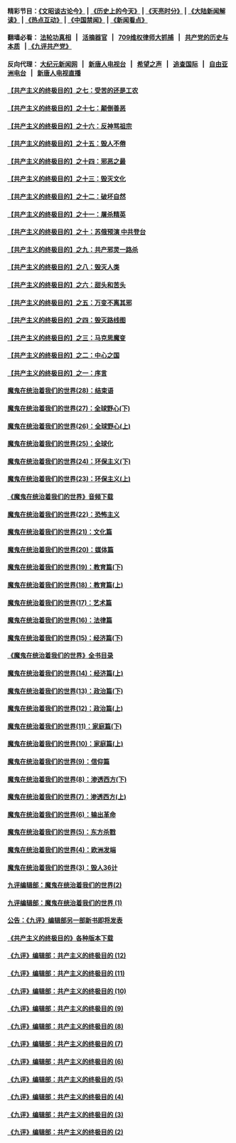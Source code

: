#### 精彩节目：[《文昭谈古论今》](http://134.209.198.168/wenzhao) | [《历史上的今天》](http://134.209.198.168/today-in-history) | [《天亮时分》](http://134.209.198.168/tianliang) | [《大陆新闻解读》](http://134.209.198.168/ntdtv-comedy) | [《热点互动》](http://134.209.198.168/ntdtv-rdhd)  | [《中国禁闻》](http://134.209.198.168/ntdtv-news) | [《新闻看点》](http://134.209.198.168/news-insight) 

  #### 翻墙必看： [法轮功真相](http://134.209.198.168:10000/videos/truth.html) &nbsp;&nbsp;|&nbsp;&nbsp; [活摘器官](http://134.209.198.168:10000/videos/res/Organs/) &nbsp;&nbsp;|&nbsp;&nbsp; [709维权律师大抓捕](http://134.209.198.168:10000/videos/709/) &nbsp;&nbsp;|&nbsp;&nbsp; [共产党的历史与本质](http://134.209.198.168:10000/videos/ccp.html) &nbsp;&nbsp;| [《九评共产党》](http://134.209.198.168:10000/videos/jiuping/) 

#### 反向代理： [大纪元新闻网](http://134.209.198.168:10080/) &nbsp;&nbsp;|&nbsp;&nbsp; [新唐人电视台](http://134.209.198.168:8000/) &nbsp;&nbsp;|&nbsp;&nbsp; [希望之声](http://134.209.198.168:8200/) &nbsp;&nbsp;|&nbsp;&nbsp; [追查国际](http://134.209.198.168:10010/) &nbsp;&nbsp;|&nbsp;&nbsp; [自由亚洲电台](http://134.209.198.168:9800/) &nbsp;&nbsp;|&nbsp;&nbsp; [新唐人电视直播](http://134.209.198.168/) 

#### [【共产主义的终极目的】之七：受苦的还是工农](../pages/nsc422/n11101809.md?t=04160815) 

#### [【共产主义的终极目的】之十七：颠倒善恶](../pages/nsc422/n11179782.md?t=04160815) 

#### [【共产主义的终极目的】之十六：反神骂祖宗](../pages/nsc422/n11166798.md?t=04160815) 

#### [【共产主义的终极目的】之十五：毁人不倦](../pages/nsc422/n11166792.md?t=04160815) 

#### [【共产主义的终极目的】之十四：邪恶之最](../pages/nsc422/n11150249.md?t=04160815) 

#### [【共产主义的终极目的】之十三：毁灭文化](../pages/nsc422/n11135227.md?t=04160815) 

#### [【共产主义的终极目的】之十二：破坏自然](../pages/nsc422/n11135214.md?t=04160815) 

#### [【共产主义的终极目的】之十一：屠杀精英](../pages/nsc422/n11118442.md?t=04160815) 

#### [【共产主义的终极目的】之十：苏俄预演 中共登台](../pages/nsc422/n11118424.md?t=04160815) 

#### [【共产主义的终极目的】之九：共产邪灵一路杀](../pages/nsc422/n11114139.md?t=04160815) 

#### [【共产主义的终极目的】之八：毁灭人类](../pages/nsc422/n11108503.md?t=04160815) 

#### [【共产主义的终极目的】之六：甜头和苦头](../pages/nsc422/n11096971.md?t=04160815) 

#### [【共产主义的终极目的】之五：万变不离其邪](../pages/nsc422/n11091285.md?t=04160815) 

#### [【共产主义的终极目的】之四：毁灭路线图](../pages/nsc422/n11086284.md?t=04160815) 

#### [【共产主义的终极目的】之三：马克思魔变](../pages/nsc422/n11061941.md?t=04160815) 

#### [【共产主义的终极目的】之二：中心之国](../pages/nsc422/n11047728.md?t=04160815) 

#### [【共产主义的终极目的】之一：序言](../pages/nsc422/n11086077.md?t=04160815) 

#### [魔鬼在统治着我们的世界(28)：结束语](../pages/nsc422/n10936246.md?t=04160815) 

#### [魔鬼在统治着我们的世界(27)：全球野心(下)](../pages/nsc422/n10928319.md?t=04160815) 

#### [魔鬼在统治着我们的世界(26)：全球野心(上)](../pages/nsc422/n10900318.md?t=04160815) 

#### [魔鬼在统治着我们的世界(25)：全球化](../pages/nsc422/n10788205.md?t=04160815) 

#### [魔鬼在统治着我们的世界(24)：环保主义(下)](../pages/nsc422/n10695307.md?t=04160815) 

#### [魔鬼在统治着我们的世界(23)：环保主义(上)](../pages/nsc422/n10688613.md?t=04160815) 

#### [《魔鬼在统治着我们的世界》音频下载](../pages/nsc422/n10635553.md?t=04160815) 

#### [魔鬼在统治着我们的世界(22)：恐怖主义](../pages/nsc422/n10614727.md?t=04160815) 

#### [魔鬼在统治着我们的世界(21)：文化篇](../pages/nsc422/n10597706.md?t=04160815) 

#### [魔鬼在统治着我们的世界(20)：媒体篇](../pages/nsc422/n10586579.md?t=04160815) 

#### [魔鬼在统治着我们的世界(19)：教育篇(下)](../pages/nsc422/n10564808.md?t=04160815) 

#### [魔鬼在统治着我们的世界(18)：教育篇(上)](../pages/nsc422/n10526970.md?t=04160815) 

#### [魔鬼在统治着我们的世界(17)：艺术篇](../pages/nsc422/n10499093.md?t=04160815) 

#### [魔鬼在统治着我们的世界(16)：法律篇](../pages/nsc422/n10485969.md?t=04160815) 

#### [魔鬼在统治着我们的世界(15)：经济篇(下)](../pages/nsc422/n10469975.md?t=04160815) 

#### [《魔鬼在统治着我们的世界》全书目录](../pages/nsc422/n10464261.md?t=04160815) 

#### [魔鬼在统治着我们的世界(14)：经济篇(上)](../pages/nsc422/n10457370.md?t=04160815) 

#### [魔鬼在统治着我们的世界(13)：政治篇(下)](../pages/nsc422/n10448270.md?t=04160815) 

#### [魔鬼在统治着我们的世界(12)：政治篇(上)](../pages/nsc422/n10444576.md?t=04160815) 

#### [魔鬼在统治着我们的世界(11)：家庭篇(下)](../pages/nsc422/n10440961.md?t=04160815) 

#### [魔鬼在统治着我们的世界(10)：家庭篇(上)](../pages/nsc422/n10435448.md?t=04160815) 

#### [魔鬼在统治着我们的世界(9)：信仰篇](../pages/nsc422/n10432159.md?t=04160815) 

#### [魔鬼在统治着我们的世界(8)：渗透西方(下)](../pages/nsc422/n10429603.md?t=04160815) 

#### [魔鬼在统治着我们的世界(7)：渗透西方(上)](../pages/nsc422/n10426013.md?t=04160815) 

#### [魔鬼在统治着我们的世界(6)：输出革命](../pages/nsc422/n10421536.md?t=04160815) 

#### [魔鬼在统治着我们的世界(5)：东方杀戮](../pages/nsc422/n10417707.md?t=04160815) 

#### [魔鬼在统治着我们的世界(4)：欧洲发端](../pages/nsc422/n10414890.md?t=04160815) 

#### [魔鬼在统治着我们的世界(3)：毁人36计](../pages/nsc422/n10411583.md?t=04160815) 

#### [九评编辑部：魔鬼在统治着我们的世界(2)](../pages/nsc422/n10410036.md?t=04160815) 

#### [九评编辑部：魔鬼在统治着我们的世界 (1)](../pages/nsc422/n10406825.md?t=04160815) 

#### [公告：《九评》编辑部另一部新书即将发表](../pages/nsc422/n10405104.md?t=04160815) 

#### [《共产主义的终极目的》各种版本下载](../pages/nsc422/n10022138.md?t=04160815) 

#### [《九评》编辑部：共产主义的终极目的 (12)](../pages/nsc422/n9933272.md?t=04160815) 

#### [《九评》编辑部：共产主义的终极目的 (11)](../pages/nsc422/n9924973.md?t=04160815) 

#### [《九评》编辑部：共产主义的终极目的 (10)](../pages/nsc422/n9920883.md?t=04160815) 

#### [《九评》编辑部：共产主义的终极目的 (9)](../pages/nsc422/n9916363.md?t=04160815) 

#### [《九评》编辑部：共产主义的终极目的 (8)](../pages/nsc422/n9912488.md?t=04160815) 

#### [《九评》编辑部：共产主义的终极目的 (7)](../pages/nsc422/n9901176.md?t=04160815) 

#### [《九评》编辑部：共产主义的终极目的 (6)](../pages/nsc422/n9899359.md?t=04160815) 

#### [《九评》编辑部：共产主义的终极目的 (5)](../pages/nsc422/n9893174.md?t=04160815) 

#### [《九评》编辑部：共产主义的终极目的 (4)](../pages/nsc422/n9891246.md?t=04160815) 

#### [《九评》编辑部：共产主义的终极目的 (3)](../pages/nsc422/n9879879.md?t=04160815) 

#### [《九评》编辑部：共产主义的终极目的 (2)](../pages/nsc422/n9876205.md?t=04160815) 


